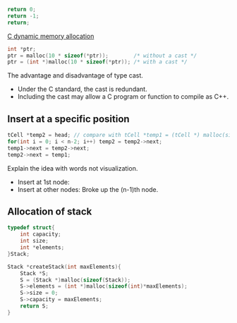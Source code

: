 
```c
return 0;
return -1;
return;
```

[C dynamic memory allocation](https://en.wikipedia.org/wiki/C_dynamic_memory_allocation)

```c
int *ptr;
ptr = malloc(10 * sizeof(*ptr));		/* without a cast */
ptr = (int *)malloc(10 * sizeof(*ptr));	/* with a cast */
```

The advantage and disadvantage of type cast.

* Under the C standard, the cast is redundant.
* Including the cast may allow a C program or function to compile as C++.

## Insert at a specific position
```c
tCell *temp2 = head; // compare with tCell *temp1 = (tCell *) malloc(sizeof(tCell));
for(int i = 0; i < n-2; i++) temp2 = temp2->next;
temp1->next = temp2->next;
temp2->next = temp1;
```
Explain the idea with words not visualization.

* Insert at 1st node:
* Insert at other nodes:
    Broke up the (n-1)th node.

## Allocation of stack
```c
typedef struct{
    int capacity;
    int size;
    int *elements;
}Stack;

Stack *createStack(int maxElements){
    Stack *S;
    S = (Stack *)malloc(sizeof(Stack));
    S->elements = (int *)malloc(sizeof(int)*maxElements);
    S->size = 0;
    S->capacity = maxElements;
    return S;
}
```
